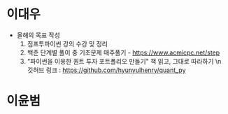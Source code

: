 # 이대우
* 올해의 목표 작성
  1. 점프투파이썬 강의 수강 및 정리
  2. 백준 단계별 풀이 중 기초문제 매주풀기 - https://www.acmicpc.net/step
  3. "파이썬을 이용한 퀀트 투자 포트폴리오 만들기" 책 읽고, 그대로 따라하기 \n
  깃허브 링크 :  https://github.com/hyunyulhenry/quant_py

# 이윤범
